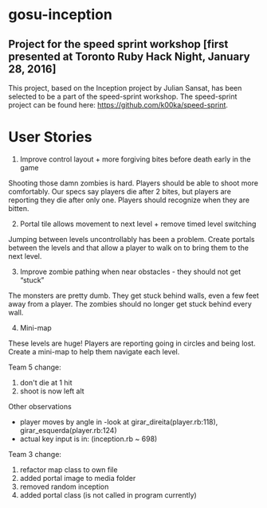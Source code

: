 # gosu-inception
## Project for the speed sprint workshop [first presented at Toronto Ruby Hack Night, January 28, 2016]

This project, based on the Inception project by Julian Sansat, has been selected to be a part of the speed-sprint workshop.
The speed-sprint project can be found here: https://github.com/k00ka/speed-sprint.

# User Stories
1. Improve control layout + more forgiving bites before death early in the game

  Shooting those damn zombies is hard. Players should be able to shoot more comfortably. Our specs say players die after 2 bites, but players are reporting they die after only one. Players should recognize when they are bitten.

2. Portal tile allows movement to next level + remove timed level switching

  Jumping between levels uncontrollably has been a problem. Create portals between the levels and that allow a player to walk on to bring them to the next level.

3. Improve zombie pathing when near obstacles - they should not get “stuck”

  The monsters are pretty dumb. They get stuck behind walls, even a few feet away from a player. The zombies should no longer get stuck behind every wall.

4. Mini-map

  These levels are huge! Players are reporting going in circles and being lost. Create a mini-map to help them navigate each level.

Team 5
change:
1) don't die at 1 hit
2) shoot is now left alt

Other observations
- player moves by angle in
    -look at girar_direita(player.rb:118), girar_esquerda(player.rb:124)
- actual key input is in: (inception.rb ~ 698)

Team 3
change:
1. refactor map class to own file
2. added portal image to media folder
3. removed random inception
3. added portal class (is not called in program currently)
